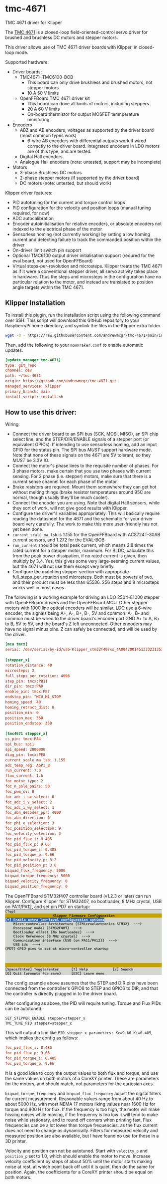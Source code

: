 # tmc-4671
TMC 4671 driver for Klipper

The [TMC 4671](https://www.analog.com/media/en/technical-documentation/data-sheets/TMC4671-LA_datasheet_rev2.08.pdf)
is a closed-loop field-oriented-control servo driver for brushed and brushless DC motors and stepper motors.

This driver allows use of TMC 4671 driver boards with Klipper, in closed-loop mode.

Supported hardware:
* Driver boards:
  * TMC4671+TMC6100-BOB
    * This board can only drive brushless and brushed motors, not stepper motors.
    * 10 A 50 V limits
  * OpenFFBoard TMC 4671 driver kit
    * This board can drive all kinds of motors, including steppers.
    * 20 A 60 V limits
    * On-board thermistor for output MOSFET temnperature monitoring
* Encoders
  * ABZ and AB encoders, voltages as supported by the driver board (most common types work)
    * 6-wire AB encoders with differential outputs work if wired correctly to the driver board. Integrated encoders in LDO motors are of this type, and are tested.
  * Digital Hall encoders
  * Analogue Hall encoders (note: untested, support may be incomplete)
* Motors
  * 3-phase Brushless DC motors
  * 2-phase stepper motors (if supported by the driver board)
  * DC motors (note: untested, but should work)

Klipper driver features:
* PID autotuning for the current and torque control loops
* PID configuration for the velocity and position loops (manual tuning required, for now)
* ADC autocalibration
* Encoder autoinitialisation for relative encoders, or absolute encoders not indexed to the electrical phase of the motor
* Sensorless homing (not currently working) by setting a low homing current and detecting failure to track the commanded position within the driver
* On-driver limit switch pin support
* Optional TMC6100 output driver initialisation support (requred for the eval board, not used for OpenFFBoard)
* Virtual steps-per-revolution and microsteps. Klipper treats the TMC 4671 as if it were a conventional stepper driver, all servo activity takes place in hardware. Thus the steps and microsteps in the configuration have no particular relation to the motor, and instead are translated to position angle targets within the TMC 4671.

## Klipper Installation

To install this plugin, run the installation script using the following command over SSH. This script will download this GitHub repository to your RaspberryPi home directory, and symlink the files in the Klipper extra folder.

```bash
wget -O - https://raw.githubusercontent.com/andrewmcgr/tmc-4671/main/install.sh | bash
```

Then, add the following to your `moonraker.conf` to enable automatic updates:
```ini
[update_manager tmc-4671]
type: git_repo
channel: dev
path: ~/tmc-4671
origin: https://github.com/andrewmcgr/tmc-4671.git
managed_services: klipper
primary_branch: main
install_script: install.sh
```

## How to use this driver:

Wiring:
* Connect the driver board to an SPI bus (SCK, MOSI, MISO), an SPI chip select line, and the STEP/DIR/ENABLE signals of a stepper port (or equivalent GPIOs). If intending to use sensorless homing, add an input GPIO for the status pin. The SPI bus *MUST* support hardware mode. Note that none of these signals on the 4671 are 5V tolerant, so they *MUST* be 3.3V IO.
* Connect the motor's phase lines to the requisite number of phases. For 3 phase motors, make certain that you use two phases with current sensing. For 2 phase (i.e. stepper) motors, make sure that there is a current sense channel for each phase of the motor.
* Brake resistors are required. Mount them somewhere they can get hot without melting things (brake resistor temperatures around 95C are normal, though usually they'll be much cooler).
* Connect the encoder you are using. Note that digital Hall sensors, while they sort of work, will not give good results with Klipper.
* Configure the driver's variables appropriately. This will basically require reading the datasheet for the 4671 and the schematic for your driver board very carefully. The work to make this more user-friendly has not yet been done.
* `current_scale_ma_lsb` is 1.155 for the OpenFFBoard with ACS724T-30AB current sensors, and 1.272 for the EVAL-BOB
* `run_current` should be total peak current, which means 2.8 times the rated current for a stepper motor, maximum. For BLDC, calculate this from the peak power dissipation, if no rated current is given, then multiply by 3.4. Yes, this gives some very large-seeming current values, but the 4671 will not use them except very briefly.
* Configure the matching stepper section with appropriate full_steps_per_rotation and microsteps. Both must be powers of two, and their product must be less than 65536. 256 steps and 8 microsteps works well in most cases.

The following is a working example for driving an LDO 2504-E1000 stepper with OpenFFBoard drivers and the OpenFFBoard MCU. Other stepper motors with 1000 line optical encoders will be similar. LDO use a 6-wire encoder, the signals being A+, A-, B+, B-, 5V and common. A-, B- and common must be wired to the driver board's encoder port GND A+ to A, B+ to B, 5V to 5V, and the board's Z left unconnected. Other encoders may have no signal minus pins. Z can safely be connected, and will be used by the driver.
```ini
[mcu tmcx]
serial: /dev/serial/by-id/usb-Klipper_stm32f407xx_4A0042001451333231353730-if00

[stepper_x]
rotation_distance: 40
microsteps: 2
full_steps_per_rotation: 4096
step_pin: tmcx:PB11
dir_pin: tmcx:PA0
enable_pin: tmcx:PE7
endstop_pin: ^MCU_M1_STOP
homing_speed: 40
homing_retract_dist: 0
position_min: 0
position_max: 350
position_endstop: 350

[tmc4671 stepper_x]
cs_pin: tmcx:PA4
spi_bus: spi1
spi_speed: 2000000
diag_pin: tmcx:PE8
current_scale_ma_lsb: 1.155
adc_temp_reg: AGPI_B
run_current: 7.0
flux_current: 1.6
foc_motor_type: 2
foc_n_pole_pairs: 50
foc_pwm_sv: 0
foc_adc_i_ux_select: 0
foc_adc_i_v_select: 2
foc_adc_i_wy_select: 1
foc_abn_decoder_ppr: 4000
foc_abn_direction: 0
foc_phi_e_selection: 3
foc_position_selection: 9
foc_velocity_selection: 3
foc_pid_flux_i: 0.485
foc_pid_flux_p: 9.66
foc_pid_torque_i: 0.485
foc_pid_torque_p: 9.66
foc_pid_velocity_p: 3.2
foc_pid_position_p: 3.0
biquad_flux_frequency: 5000
biquad_torque_frequency: 5000
biquad_velocity_frequency: 0
biquad_position_frequency: 0
```

The OpenFFBoard STM32f407 controller board (v1.2.3 or later) can run Klipper. Configure Klipper for STM32407, no bootloader, 8 MHz crystal, USB on PA11/PA12, and set pin PD7 on startup:
![](OpenFFBoard-STM407-config.png)

The config example above assumes that the STEP and DIR pins have been connected from the controller's GPIO8 to STEP and GPIO6 to DIR, and that the controller is directly plugged in to the driver board.

After configuring as above, the PID will require tuning. Torque and Flux PIDs can be autotuned:
```
SET_STEPPER_ENABLE stepper=stepper_x
TMC_TUNE_PID stepper=stepper_x
```
This will output a line like `PID stepper_x parameters: Kc=9.66 Ki=0.485`, which implies the config as follows:
```ini
foc_pid_flux_i: 0.485
foc_pid_flux_p: 9.66
foc_pid_torque_i: 0.485
foc_pid_torque_p: 9.66
```
It is a good idea to copy the output values to both flux and torque, and use the same values on both motors of a CoreXY printer. These are parameters for the motors, and should match, not parameters for the cartesian axes.

`biquad_torque_frequency` and `biquad_flux_frequency` adjust the digital filters for current measurement. Reasonable values range from about 40 Hz to about 5000 Hz, with most NEMA 17 motors liking values near 1600 Hz for torque and 800 Hz for flux. If the frequency is too high, the motor will make hissing noises while moving, if the frequency is too low it will tend to make noise while stationary, and to round off corners when printing fast. Flux frequencies can be a lot lower than torque frequencies, as the flux current does not need to change as dynamically. Filters for measured velocity and measured position are also available, but I have found no use for those in a 3D printer.

Velocity and position can not be autotuned. Start with `velocity_p` and `position_p` set to 1.0, which should enable the motor to move. Increase velocity coefficient by steps of about 50% until the motor starts making noise at rest, at which point back off until it is quiet, then do the same for position. Again, the coefficients for a CoreXY printer should be equal on both motors.
